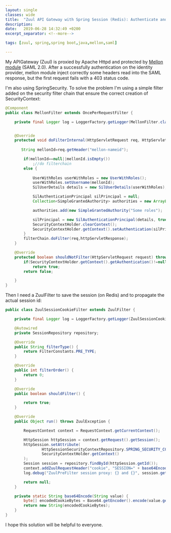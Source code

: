 ```yaml
---
layout: single
classes: wide
title:  "Zuul API Gateway with Spring Session (Redis): Authenticate and Route in same request with Apache module Mellon (SAML)"
description: 
date:   2019-06-28 14:32:49 +0200
excerpt_separator: <!--more-->

tags: [zuul, spring,spring boot,java,mellon,saml]

---
```

My APIGateway (Zuul) is proxied by Apache Httpd and protected by [Mellon module][1] (SAML 2.0). After a successfully authentication on the identity provider, mellon module inject correctly some headers read into the SAML response, but the first request fails with a 403 status code. 
<!--more-->
I'm also using SpringSecurity. To solve the problem I'm using a simple filter added on the security filter chain that ensure the correct creation of SecurityContext:

```java
@Component
public class MellonFilter extends OncePerRequestFilter {

    private final Logger log = LoggerFactory.getLogger(MellonFilter.class);


    @Override
    protected void doFilterInternal(HttpServletRequest req, HttpServletResponse httpServletResponse, FilterChain filterChain) throws ServletException, IOException {
 
       String mellonId=req.getHeader("mellon-nameid");

        if(mellonId==null||mellonId.isEmpty())
            ;//do filterchain
        else {
            
            UserWithRoles userWithRoles = new UserWithRoles();
            userWithRoles.setUsername(mellonId);
            SilUserDetails details = new SilUserDetails(userWithRoles);

            SilAuthenticationPrincipal silPrincipal = null;
            Collection<SimpleGrantedAuthority> authorities = new ArrayList<>();

            authorities.add(new SimpleGrantedAuthority("Some roles");

            silPrincipal = new SilAuthenticationPrincipal(details, true, authorities);
            SecurityContextHolder.clearContext();
            SecurityContextHolder.getContext().setAuthentication(silPrincipal);
        }
        filterChain.doFilter(req,httpServletResponse);
    }

    @Override
    protected boolean shouldNotFilter(HttpServletRequest request) throws ServletException {
        if(SecurityContextHolder.getContext().getAuthentication()!=null&&SecurityContextHolder.getContext().getAuthentication() instanceof SilAuthenticationPrincipal)
            return true;
        return false;

    }
}
```

Then I need a ZuulFilter to save the session (on Redis) and to propagate the actual session id:


```java
public class ZuulSessionCookieFilter extends ZuulFilter {

    private final Logger log = LoggerFactory.getLogger(ZuulSessionCookieFilter.class);

    @Autowired
    private SessionRepository repository;

    @Override
    public String filterType() {
        return FilterConstants.PRE_TYPE;
    }

    @Override
    public int filterOrder() {
        return 0;
    }

    @Override
    public boolean shouldFilter() {

        return true;
    }

    @Override
    public Object run() throws ZuulException {

        RequestContext context = RequestContext.getCurrentContext();

        HttpSession httpSession = context.getRequest().getSession();
        httpSession.setAttribute(
                HttpSessionSecurityContextRepository.SPRING_SECURITY_CONTEXT_KEY,
                SecurityContextHolder.getContext()
        );
        Session session = repository.findById(httpSession.getId());
        context.addZuulRequestHeader("cookie", "SESSION=" + base64Encode(httpSession.getId()));
        log.debug("ZuulPreFilter session proxy: {} and {}", session.getId(),httpSession.getId());

        return null;
    }

    private static String base64Encode(String value) {
        byte[] encodedCookieBytes = Base64.getEncoder().encode(value.getBytes());
        return new String(encodedCookieBytes);
    }
}
```

I hope this solution will be helpful to everyone.


  [1]: https://github.com/Uninett/mod_auth_mellon
